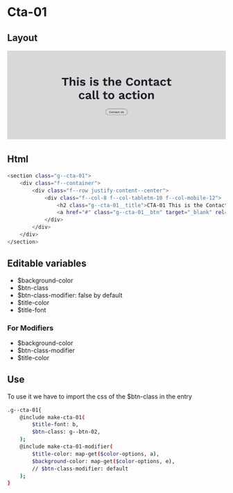# Cta-01

## Layout

![alt text][cta-01]

[cta-01]: /src/img/global-components/cta/cta-01.jpg

## Html

```sh
<section class="g--cta-01">
    <div class="f--container">
        <div class="f--row justify-content--center">
            <div class="f--col-8 f--col-tabletm-10 f--col-mobile-12">
                <h2 class="g--cta-01__title">CTA-01 This is the Contact call to action</h2>
                <a href="#" class="g--cta-01__btn" target="_blank" rel="noopener noreferrer">Contact Us</a>
            </div>
        </div>
    </div>
</section>
```

## Editable variables

- $background-color
- $btn-class
- $btn-class-modifier: false by default
- $title-color
- $title-font

### For Modifiers

- $background-color
- $btn-class-modifier
- $title-color

## Use

To use it we have to import the css of the $btn-class in the entry

```sh
.g--cta-01{
    @include make-cta-01(
        $title-font: b,
        $btn-class: g--btn-02,
    );
    @include make-cta-01-modifier(
        $title-color: map-get($color-options, a),
        $background-color: map-get($color-options, e),
        // $btn-class-modifier: default
    );
}
```
